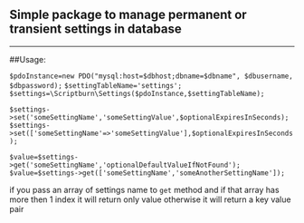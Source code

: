 

## Simple package to manage permanent or transient settings in database
--------

##Usage:

`$pdoInstance=new PDO("mysql:host=$dbhost;dbname=$dbname", $dbusername, $dbpassword);`
`$settingTableName='settings';` `$settings=\Scriptburn\Settings($pdoInstance,$settingTableName);`
    
`$settings->set('someSettingName','someSettingValue',$optionalExpiresInSeconds);`
`$settings->set(['someSettingName'=>'someSettingValue'],$optionalExpiresInSeconds);`

`$value=$settings->get('someSettingName','optionalDefaultValueIfNotFound');`
 `$value=$settings->get(['someSettingName','someAnotherSettingName']);`


  if you pass an array of settings name to `get` method and if that array has more then 1 index it will return only value otherwise it will return a key value pair 

